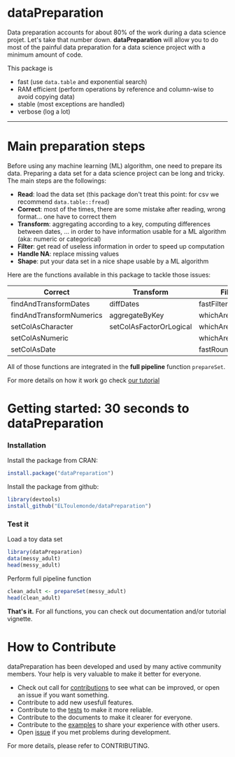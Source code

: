 dataPreparation
===============

Data preparation accounts for about 80% of the work during a data science projet. Let's take that number down.
__dataPreparation__ will allow you to do most of the painful data preparation for a data science project with a minimum amount of code.


This package is
- fast (use `data.table` and exponential search)
- RAM efficient (perform operations by reference and column-wise to avoid copying data)
- stable (most exceptions are handled)
- verbose (log a lot)



--------------------------

Main preparation steps
=======================

Before using any machine learning (ML) algorithm, one need to prepare its data. Preparing a data set for a data science project can be long and tricky. The main steps are the followings:

  * __Read__: load the data set (this package don't treat this point: for csv we recommend `data.table::fread`)
  * __Correct__: most of the times, there are some mistake after reading, wrong format... one have to correct them
  * __Transform__: aggregating according to a key, computing differences between dates, ... in order to have information usable for a ML algorithm (aka: numeric or categorical)
  * __Filter__: get read of useless information in order to speed up computation
  * __Handle NA__: replace missing values
  * __Shape__: put your data set in a nice shape usable by a ML algorithm
  
Here are the functions available in this package to tackle those issues:

Correct                     | Transform                | Filter              | Handle NA    | Shape
---------                   |-----------               |--------             |-----------   |------
findAndTransformDates       | diffDates                | fastFilterVariables | fastHandleNa | shapeSet
findAndTransformNumerics    | aggregateByKey           | whichAreConstant    |              | setAsNumericMatrix
setColAsCharacter           | setColAsFactorOrLogical  | whichAreInDouble    |              |
setColAsNumeric             |                          | whichAreBijection   |              |
setColAsDate                |                          | fastRound           |              |


All of those functions are integrated in the __full pipeline__ function `prepareSet`.


For more details on how it work go check [our tutorial](https://github.com/ELToulemonde/dataPreparation/blob/master/inst/doc/dataPreparation.html)

Getting started: 30 seconds to dataPreparation
==============================================

### Installation
Install the package from CRAN:
```R
install.package("dataPreparation")
```

Install the package from github:
```R
library(devtools)
install_github("ELToulemonde/dataPreparation")
```

### Test it
Load a toy data set
```R
library(dataPreparation)
data(messy_adult)
head(messy_adult)
```

Perform full pipeline function
```R
clean_adult <- prepareSet(messy_adult)
head(clean_adult)
```

__That's it.__ For all functions, you can check out documentation and/or tutorial vignette. 

How to Contribute
=================

dataPreparation has been developed and used by many active community members. Your help is very valuable to make it better for everyone.

- Check out call for [contributions](https://github.com/ELToulemonde/dataPreparation/blob/master/CONTRIBUTING.md) to see what can be improved, or open an issue if you want something.
- Contribute to add new usesfull features.
- Contribute to the [tests](https://github.com/ELToulemonde/dataPreparation/tree/master/tests/testthat) to make it more reliable.
- Contribute to the documents to make it clearer for everyone.
- Contribute to the [examples](https://github.com/ELToulemonde/dataPreparation/tree/master/vignettes) to share your experience with other users.
- Open [issue](https://github.com/ELToulemonde/dataPreparation/issues/) if you met problems during development.

For more details, please refer to CONTRIBUTING.



